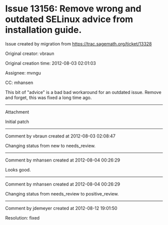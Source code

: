 # Issue 13156: Remove wrong and outdated SELinux advice from installation guide.

Issue created by migration from https://trac.sagemath.org/ticket/13328

Original creator: vbraun

Original creation time: 2012-08-03 02:01:03

Assignee: mvngu

CC:  mhansen

This bit of "advice" is a bad bad workaround for an outdated issue. Remove and forget, this was fixed a long time ago.


---

Attachment

Initial patch


---

Comment by vbraun created at 2012-08-03 02:08:47

Changing status from new to needs_review.


---

Comment by mhansen created at 2012-08-04 00:26:29

Looks good.


---

Comment by mhansen created at 2012-08-04 00:26:29

Changing status from needs_review to positive_review.


---

Comment by jdemeyer created at 2012-08-12 19:01:50

Resolution: fixed
